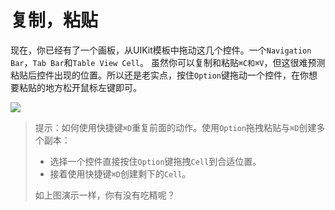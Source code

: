 # 复制，粘贴

现在，你已经有了一个画板，从UIKit模板中拖动这几个控件。一个`Navigation Bar`，`Tab Bar`和`Table View Cell`。
虽然你可以复制和粘贴`⌘C和⌘V`，但这很难预测粘贴后控件出现的位置。所以还是老实点，按住`Option`键拖动一个控件，在你想要粘贴的地方松开鼠标左键即可。

![](https://koenig-media.raywenderlich.com/uploads/2015/10/steal-from-template.gif)

>提示：如何使用快捷键`⌘D`重复前面的动作。使用`Option`拖拽粘贴与`⌘D`创建多个副本：
>
>+ 选择一个控件直接按住`Option`键拖拽`Cell`到合适位置。
>+ 接着使用快捷键`⌘D`创建剩下的`Cell`。
>
>如上图演示一样，你有没有吃精呢？